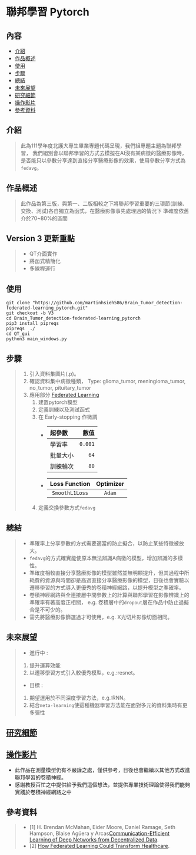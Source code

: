 # 聯邦學習  Pytorch

## 內容
- [介紹](#介紹)
- [作品概述](#作品概述)
- [使用](#使用)
- [步驟](#步驟)
- [總結](#總結)
- [未來展望](#未來展望)
- [研究細節](#研究細節)
- [操作影片](#操作影片)
- [參考資料](#參考資料)

## 介紹
> 此為111學年度北護大專生畢業專題代碼呈現，我們組專題主題為聯邦學習，
> 我們組別會以聯邦學習的方式去模擬在AI沒有某病徵的醫療影像時，
> 是否能只以參數分享達到直接分享醫療影像的效果，使用參數分享方式為`fedavg`。


## 作品概述
> 此作品為第三版，與第一、二版相較之下將聯邦學習重要的三環節(訓練、交換、測試)各自獨立為函式，在醫療影像事先處理過的情況下
> 準確度依舊介於70~80%的區間

## Version 3 更新重點
> - QT介面實作
> - 將函式精簡化
> - 多線程運行

## 使用
    git clone "https://github.com/martinhsieh586/Brain_Tumor_detection-federated-learning_pytorch.git"
    git checkout -b V3
    cd Brain_Tumor_detection-federated-learning_pytorch
    pip3 install pipreqs
    pipreqs  ./
    cd QT_gui
    python3 main_windows.py

## 步驟
> 1. 引入資料集圖片(.p)。
> 2. 確認資料集中病徵種類，
>     Type: glioma_tumor, meningioma_tumor, no_tumor, pituitary_tumor
> 3. 應用部分 [Federated Learning](federal_learning_cnn_pytorch_brain.ipynb)
>    1. 建置pytorch模型
>    2. 定義訓練以及測試函式
>    3. 在 Early-stopping 作微調
>       - |超參數|數值|
>         |:-|-:|
>         |學習率|`0.001`|
>         |批量大小|`64`|
>         |訓練輪次|`80`|
>       - |Loss Function|Optimizer|
>         |:-:|:-:|
>         |`SmoothL1Loss`|`Adam`|
>    4. 定義交換參數方式`fedavg`

## 總結
> - 準確率上分享參數的方式需要適當的防止擬合，以防止某些特徵被放大。
> - `fedavg`的方式確實能使原本無法辨識A病徵的模型，增加辨識的多樣性。
> - 準確度相較直接分享醫療影像的模型雖然並無明顯提升，但其過程中所耗費的資源與時間卻是高過直接分享醫療影像的模型，日後也會實驗以遷移學習的方式導入更優秀的卷積神經網路，以提升模型之準確率。
> - 卷積神經網路與全連接層中間參數上的計算與聯邦學習在影像辨識上的準確率有著高度正相關，
> e.g. 卷積層中的`dropout`層在作品中防止過擬合是不可少的。
> - 需先將醫療影像篩選過才可使用，e.g. X光切片影像切面相同。

## 未來展望
> - 進行中 :
> 1. 提升運算效能
> 2. 以遷移學習方式引入較優秀模型，e.g.:resnet。
> - 目標 :
> 1. 期望運用於不同深度學習方法，e.g.:RNN。
> 2. 結合`meta-learning`使這種機器學習方法能在面對多元的資料集時有更多彈性

## [研究細節](research_pdf/federated_learning.pdf)
## [操作影片](https://drive.google.com/file/d/14Uv8c9YyQZhhKF9m0wBF27JEGPzrPypT/view?usp=sharing)

- 此作品在測量模型仍有不嚴謹之處，僅供參考，日後也會繼續以其他方式改進聯邦學習的卷積神經。
- 感謝教授百忙之中提供給予我們這個想法，並提供專業技術理論使得我們能夠實踐於卷積神經網路之中

## 參考資料
> - [1] H. Brendan McMahan, Eider Moore, Daniel Ramage, Seth Hampson, Blaise Agüera y Arcas[Communication-Efficient Learning of Deep Networks from Decentralized Data](https://arxiv.org/abs/1602.05629).
> - [2] [How Federated Learning Could Transform Healthcare](https://builtin.com/machine-learning/federated-learning).
